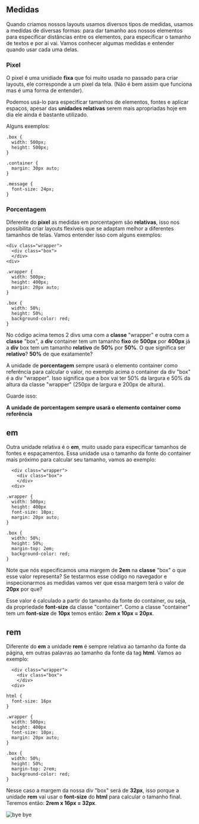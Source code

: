 ## Medidas

Quando criamos nossos layouts usamos diversos tipos de medidas, usamos a medidas de diversas formas: para dar tamanho aos nossos elementos para especificar distâncias entre os elementos, para especificar o tamanho de textos e por ai vai. Vamos conhecer algumas medidas e entender quando usar cada uma delas.

### Pixel

O pixel é uma unidiade **fixa** que foi muito usada no passado para criar layouts, ele corresponde a um pixel da tela. (Não é bem assim que funciona mas é uma forma de entender).

Podemos usá-lo para especificar tamanhos de elementos, fontes e aplicar espaços, apesar das **unidades relativas** serem mais apropriadas hoje em dia ele ainda é bastante utilizado.

Alguns exemplos:

```
.box {
  width: 500px;
  height: 500px;
}
```


```
.container {
  margin: 30px auto;
}
```


```
.message {
  font-size: 24px;
}
```

### Porcentagem

Diferente do **pixel** as medidas em porcentagem são **relativas**, isso nos possibilita criar layouts flexíveis que se adaptam melhor a diferentes tamanhos de telas. Vamos entender isso com alguns exemplos:

```
<div class="wrapper">
  <div class="box">
  </div>
<div>
```

```
.wrapper {
  width: 500px;
  height: 400px;
  margin: 20px auto;
}

.box {
  width: 50%;
  height: 50%;
  background-color: red;
}
```

No código acima temos 2 divs uma com a **classe** "wrapper" e outra com a **classe** "box", a **div** container tem um tamanho **fixo** de **500px** por **400px** já a **div** box tem um tamanho **relativo** de **50%** por **50%**. O que significa ser **relativo**? **50%** de que exatamente?

A unidade de **porcentagem** sempre usará o elemento container como referência para calcular o valor, no exemplo acima o container da div "box" é a div "wrapper". Isso significa que a box vai ter 50% da largura e 50% da altura da classe "wrapper" (250px de largura e 200px de altura).

Guarde isso:

**A unidade de porcentagem sempre usará o elemento container como referência**

## em

Outra unidade relativa é o **em**, muito usado para especificar tamanhos de fontes e espaçamentos.
Essa unidade usa o tamanho da fonte do container mais próximo para calcular seu tamanho, vamos ao exemplo:

```
  <div class="wrapper">
    <div class="box">
    </div>
  <div>
```

```
.wrapper {
  width: 500px;
  height: 400px
  font-size: 10px;
  margin: 20px auto;
}

.box {
  width: 50%;
  height: 50%;
  margin-top: 2em;
  background-color: red;
}
```

Note que nós especificamos uma margem de **2em** na **classe** "box" o que esse valor representa? Se testarmos esse código no navegador e inspecionarmos as medidas vamos ver que essa margem terá o valor de **20px** por que?

Esse valor é calculado a partir do tamanho da fonte do container, ou seja, da propriedade **font-size** da classe "container". Como a classe "container" tem um **font-size** de **10px** temos então: **2em x 10px = 20px**.

## rem

Diferente do **em** a unidade **rem** é sempre relativa ao tamanho da fonte da página, em outras palavras ao tamanho da fonte da tag **html**. Vamos ao exemplo:

```
  <div class="wrapper">
    <div class="box">
    </div>
  <div>
```

```
html {
  font-size: 16px
}

.wrapper {
  width: 500px;
  height: 400px
  font-size: 10px;
  margin: 20px auto;
}

.box {
  width: 50%;
  height: 50%;
  margin-top: 2rem;
  background-color: red;
}
```

Nesse caso a margem da nossa div "box" será de **32px**, isso porque a unidade **rem** vai usar o **font-size** do **html** para calcular o tamanho final. Teremos então: **2rem x 16px = 32px**.

![bye bye](https://media.giphy.com/media/5T0kggDfBvLhSsrNM2/giphy.gif)